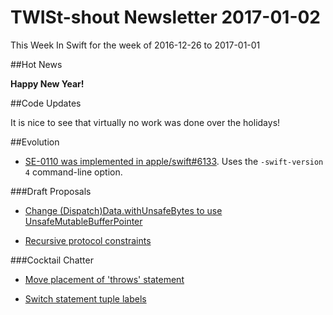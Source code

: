 # TWISt-shout Newsletter 2017-01-02
This Week In Swift for the week of 2016-12-26 to 2017-01-01

##Hot News

**Happy New Year!**

##Code Updates

It is nice to see that virtually no work was done over the holidays!

##Evolution

* [SE-0110 was implemented in apple/swift#6133](https://github.com/apple/swift-evolution/commit/fae9c2448482f6055eec8eaf30309875c0280f9f). Uses the `-swift-version 4` command-line option.
  
###Draft Proposals

* [Change (Dispatch)Data.withUnsafeBytes to use UnsafeMutableBufferPointer](https://lists.swift.org/pipermail/swift-evolution/Week-of-Mon-20161226/029783.html)

* [Recursive protocol constraints](https://lists.swift.org/pipermail/swift-evolution/Week-of-Mon-20161226/029871.html)

###Cocktail Chatter

* [Move placement of 'throws' statement](https://lists.swift.org/pipermail/swift-evolution/Week-of-Mon-20161226/029705.html)

* [Switch statement tuple labels](https://lists.swift.org/pipermail/swift-evolution/Week-of-Mon-20161226/029881.html)